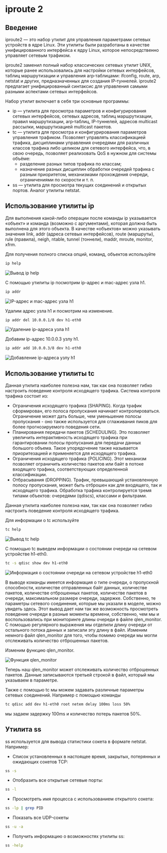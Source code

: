 # iproute 2

## Введение

iproute2 — это набор утилит для управления параметрами сетевых устройств в ядре Linux. Эти утилиты были разработаны в качестве унифицированного интерфейса к ядру Linux, которое непосредственно управляет сетевым трафиком.

iproute2 заменил полный набор классических сетевых утилит UNIX, которые ранее использовались для настройки сетевых интерфейсов, таблиц маршрутизации и управления arp‐таблицами: ifconfig, route, arp, netstat и других, предназначенных для создания IP‐туннелей. iproute2 предлагает унифицированный синтаксис для управления самыми разными аспектами сетевых интерфейсов.

Набор утилит включает в себя три основные программы:

- ip — утилита для просмотра параметров и конфигурирования сетевых интерфейсов, сетевых адресов, таблиц маршрутизации, правил маршрутизации, arp‐таблиц, IP‐туннелей, адресов multicast рассылки, маршрутизацией multicast пакетов.
- tc — утилита для просмотра и конфигурирования параметров управления трафиком. Позволяет управлять классификацией трафика, дисциплинами управления очередями для различных классов трафика либо целиком для сетевого интерфейса, что, в свою очередь, позволяет реализовать QoS в нужном для системы объёме: 
    - разделение разных типов трафика по классам;
    - назначение разных дисциплин обработки очередей трафика с разным приоритетом, механизмами прохождения очереди, ограничениями по скорости и т. п.
- ss — утилита для просмотра текущих соединений и открытых портов. Аналог утилиты netstat.

## Использование утилиты ip

Для выполнения какой-либо операции после команды ip указывается «объект» и команда (возможно с аргументами), которая должна быть выполнена для этого объекта. В качестве «объектов» можно указывать значения link, addr (адреса сетевых интерфейсов), route (маршруты), rule (правила), neigh, ntable, tunnel (тоннели), maddr, mroute, monitor, xfrm.

Для получения полного списка опций, команд, объектов используйте 

```bash
ip help
```

![Вывод ip help](screens/ip_help.png)

С помощью утилиты ip посмотрим ip-адрес и mac-адрес узла h1.

```bash
ip addr
```

![IP-адрес и mac-адрес узла h1](screens/ip_address_show_h1.png)

Удалим адрес узла h1 и посмотрим на изменение.

```bash
ip addr del 10.0.0.1/8 dev h1-eth0
```

![Удаление ip-адреса узла h1](screens/ip_address_del_h1.png)

Добавим ip-адрес 10.0.0.3 узлу h1.


```bash
ip addr add 10.0.0.3/8 dev h1-eth0
```

![Добавление ip-адреса узлу h1](screens/ip_address_add_h1.png)


## Использование утилиты tc

Данная утилита наиболее полезна нам, так как она позволяет гибко настроить поведение контроля исходящего трафика. Система контроля трафика состоит из:

- Ограничения исходящего трафика (SHAPING). Когда трафик сформирован, его полоса пропускания начинает контролироваться. Ограничение может дать больше, чем уменьшение полосы пропускания - оно также используется для сглаживания пиков для более прогнозируемого поведения сети.
- Планирования передачи пакетов (SCHEDULING). Это позволяет увеличить интерактивность исходящего трафика при гарантировании полосы пропускания для передачи данных большого объема. Такое упорядочение также называется приоритезацией и применяется для исходящего трафика.
- Ограничения исходящего трафика (POLICING). Этот
механизм позволяет ограничить количество пакетов или байт в потоке входящего трафика, соответствующих определенной классификации.
- Отбрасывания (DROPPING). Трафик, превышающий установленную полосу пропускания, может быть отброшен как для входящего, так и исходящего трафика.
Обработка трафика контролируется тремя типами объектов: очередями (qdiscs), классами и фильтрами.

Данная утилита наиболее полезна нам, так как она позволяет гибко настроить поведение контроля исходящего трафика. 

Для информации о tc используйте

```bash
tc help
```

![Вывод tc help](screens/tc_help.png)

С помощью tc выведем информации о состоянии очереди на сетевом устройстве h1-eth0.

```bash 
tc -s qdisc show dev h1-eth0
```

![Информация о состоянии очереди на сетевом устройстве h1-eth0](screens/tc_qdisc_show_h1.png)

В выводе команды имеется информация о типе очереди, о пропускной способности, количестве отправленных байт данных, количестве пакетов, количестве отброшенных пакетов, количестве пакетов в очереди, максимальном размере очереди, задержке. Собственно, те параметры сетевого соединения, которые мы указали в моделе, можно увидеть здесь. Этот вывод дает нам так же возможность просмотреть поведение очереди в разные моменты времени, собственно, чем мы и воспользовались при мониторинге длины очереди в файле qlen_monitor. С помощью регулярного выражения мы отделили длину очереди от остального потока данных и записали эту длину в файл. Изменим немного файл qlen_monitor для того, чтобы помимо очереди мы могли отслеживать количество отброшенных пакетов. 

Изменим функцию qlen_monitor.

![Функция qlen_monitor](screens/qlen_monitor_changed.png)

Теперь наш qlen_monitor может отслеживать количество отброшенных пакетов. Данные записываются третьей строкой в файл, который мы указываем в параметре.

Также с помощью tc мы можем задавать различные параметры сетевых соединений. Например с помощью команды 

```bash
tc qdisc add dev h1-eth0 root netem delay 100ms loss 50%
```

мы задаем задержку 100ms и количество потерь пакетов 50%.

## Утилита ss

ss используется для вывода статистики сокета в формате netstat. Например:
- Список установленных в настоящее время, закрытых, потерянных и ожидающих сокетов TCP:

```bash
ss -s
```

- Отобразить все открытые сетевые порты:

```bash
ss -l
```

- Просмотреть имя процесса с использованием открытого сокета:

```bash
ss -lp | grep PID
```

- Показать все UDP-сокеты

```bash
ss -u -a
```

- Получить информацию о возможностях утилиты ss:

```bash
ss -help
```